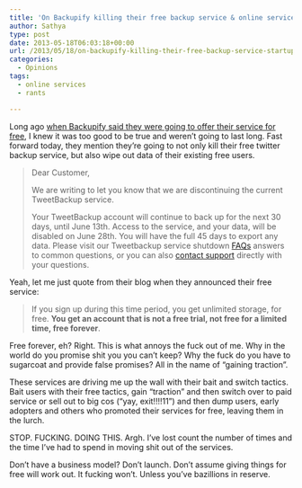 ```yaml
---
title: 'On Backupify killing their free backup service & online services’ bait and and switch tactics'
author: Sathya
type: post
date: 2013-05-18T06:03:18+00:00
url: /2013/05/18/on-backupify-killing-their-free-backup-service-startups-bait-and-and-switch-tactics/
categories:
  - Opinions
tags:
  - online services
  - rants

---
```

Long ago <a href="http://blog.backupify.com/2009/12/16/backup-your-online-accounts-for-free/" target="_blank">when Backupify said they were going to offer their service for free</a>, I knew it was too good to be true and weren&#8217;t going to last long. Fast forward today, they mention they&#8217;re going to not only kill their free twitter backup service, but also wipe out data of their existing free users.

> Dear Customer,
> 
> We are writing to let you know that we are discontinuing the current TweetBackup service.
> 
> Your TweetBackup account will continue to back up for the next 30 days, until June 13th. Access to the service, and your data, will be disabled on June 28th. You will have the full 45 days to export any data. Please visit our Tweetbackup service shutdown [FAQs][1] answers to common questions, or you can also [contact support][2] directly with your questions.

Yeah, let me just quote from their blog when they announced their free service:

> If you sign up during this time period, you get unlimited storage, for free. **You get an account that is not a free trial, not free for a limited time, free forever**.

Free forever, eh? Right. This is what annoys the fuck out of me. Why in the world do you promise shit you you can&#8217;t keep? Why the fuck do you have to sugarcoat and provide false promises? All in the name of &#8220;gaining traction&#8221;.

These services are driving me up the wall with their bait and switch tactics. Bait users with their free tactics, gain &#8220;traction&#8221; and then switch over to paid service or sell out to big cos (&#8220;yay, exit!!!!11&#8221;) and then dump users, early adopters and others who promoted their services for free, leaving them in the lurch.

STOP. FUCKING. DOING THIS. Argh. I&#8217;ve lost count the number of times and the time I&#8217;ve had to spend in moving shit out of the services.

Don&#8217;t have a business model? Don&#8217;t launch. Don&#8217;t assume giving things for free will work out. It fucking won&#8217;t. Unless you&#8217;ve bazillions in reserve.

 [1]: http://link.backupify.com/trk?t=2&mid=NTcyLVpSRy0wMDE6NDMzODoxODI1Ojc5NTk6MDoyMTY0Ojc6MzE0MDg0OnNhdGh5YUBzYXRoeWFzYXlzLmNvbQ%3D%3D&&&https://backupify.zendesk.com/forums/22087133-Tweetbackup-EOL?mkt_tok=3RkMMJWWfF9wsRons67MZKXonjHpfsX76ugtUaOg38431UFwdcjKPmjr1YEASsZ0aPyQAgobGp5I5FENTbLYRrJnt6UNWg%3D%3D
 [2]: http://link.backupify.com/trk?t=2&mid=NTcyLVpSRy0wMDE6NDMzODoxODI1Ojc5NTk6MDoyMTY0Ojc6MzE0MDg0OnNhdGh5YUBzYXRoeWFzYXlzLmNvbQ%3D%3D&&&https://backupify.zendesk.com/home?mkt_tok=3RkMMJWWfF9wsRons67MZKXonjHpfsX76ugtUaOg38431UFwdcjKPmjr1YEASsZ0aPyQAgobGp5I5FENTbLYRrJnt6UNWg%3D%3D